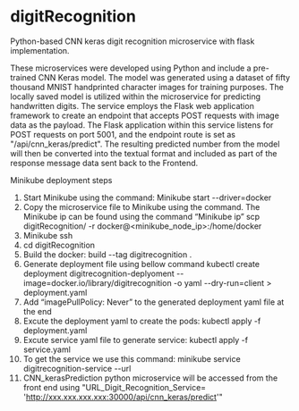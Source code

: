 # digitRecognition
Python-based CNN keras  digit recognition microservice with flask implementation.

These microservices were developed using Python and include a pre-trained CNN Keras model. The model was generated using a dataset of fifty thousand MNIST handprinted character images for training purposes. The locally saved model is utilized within the microservice for predicting handwritten digits. The service employs the Flask web application framework to create an endpoint that accepts POST requests with image data as the payload. The Flask application within this service listens for POST requests on port 5001, and the endpoint route is set as "/api/cnn_keras/predict". The resulting predicted number from the model will then be converted into the textual format and included as part of the response message data sent back to the Frontend.

Minikube deployment steps 

1.	Start Minikube using the command: Minikube start --driver=docker 
2.	Copy the microservice file to Minikube using the command. The Minikube ip can be found using the command “Minikube ip”
scp digitRecognition/ -r  docker@<minikube_node_ip>:/home/docker 
3.	Minikube ssh
4.	cd digitRecognition
5.	Build the docker: build --tag digitrecognition .
6.	Generate deployment file using bellow command 
kubectl create deployment digitrecognition-deplyoment --image=docker.io/library/digitrecognition -o yaml --dry-run=client > deployment.yaml
7.	Add  “imagePullPolicy: Never” to the generated deployment yaml file  at the end 
8.	Excute the deployment yaml to create the pods: kubectl apply -f deployment.yaml
9.	Excute service yaml file to generate service: kubectl apply -f service.yaml
10.	To get the service we use this command: minikube service digitrecognition-service --url
11.	 CNN_kerasPrediction python microservice will be accessed from the front end using 
 "URL_Digit_Recognition_Service= 'http://xxx.xxx.xxx.xxx:30000/api/cnn_keras/predict'"


